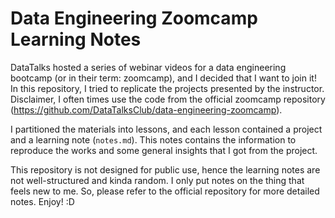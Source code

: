 # Data Engineering Zoomcamp Learning Notes

DataTalks hosted a series of webinar videos for a data engineering bootcamp (or in their term: zoomcamp), and I decided that I want to join it! In this repository, I tried to replicate the projects presented by the instructor. Disclaimer, I often times use the code from the official zoomcamp repository (https://github.com/DataTalksClub/data-engineering-zoomcamp).

I partitioned the materials into lessons, and each lesson contained a project and a learning note (`notes.md`). This notes contains the information to reproduce the works and some general insights that I got from the project.

This repository is not designed for public use, hence the learning notes are not well-structured and kinda random. I only put notes on the thing that feels new to me. So, please refer to the official repository for more detailed notes. Enjoy! :D